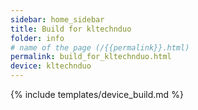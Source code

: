 ```yaml
---
sidebar: home_sidebar
title: Build for kltechnduo
folder: info
# name of the page (/{{permalink}}.html)
permalink: build_for_kltechnduo.html
device: kltechnduo
---
```

{% include templates/device_build.md %}
